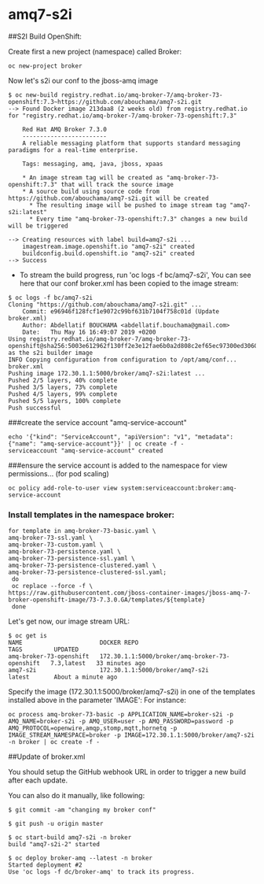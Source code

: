 # amq7-s2i

##S2I Build OpenShift:

Create first a new project (namespace) called Broker:
```
oc new-project broker
```
Now let's s2i our conf to the jboss-amq image

```
$ oc new-build registry.redhat.io/amq-broker-7/amq-broker-73-openshift:7.3~https://github.com/abouchama/amq7-s2i.git
--> Found Docker image 213daa8 (2 weeks old) from registry.redhat.io for "registry.redhat.io/amq-broker-7/amq-broker-73-openshift:7.3"

    Red Hat AMQ Broker 7.3.0 
    ------------------------ 
    A reliable messaging platform that supports standard messaging paradigms for a real-time enterprise.

    Tags: messaging, amq, java, jboss, xpaas

    * An image stream tag will be created as "amq-broker-73-openshift:7.3" that will track the source image
    * A source build using source code from https://github.com/abouchama/amq7-s2i.git will be created
      * The resulting image will be pushed to image stream tag "amq7-s2i:latest"
      * Every time "amq-broker-73-openshift:7.3" changes a new build will be triggered

--> Creating resources with label build=amq7-s2i ...
    imagestream.image.openshift.io "amq7-s2i" created
    buildconfig.build.openshift.io "amq7-s2i" created
--> Success
```

- To stream the build progress, run 'oc logs -f bc/amq7-s2i', You can see here that our conf broker.xml has been copied to the image stream:

```
$ oc logs -f bc/amq7-s2i
Cloning "https://github.com/abouchama/amq7-s2i.git" ...
	Commit:	e96946f128fcf1e9072c99bf631b7104f758c01d (Update broker.xml)
	Author:	Abdellatif BOUCHAMA <abdellatif.bouchama@gmail.com>
	Date:	Thu May 16 16:49:07 2019 +0200
Using registry.redhat.io/amq-broker-7/amq-broker-73-openshift@sha256:5003e612962f130ff2e3e12fae6b0a2d808c2ef65ec97300ed3060db72481067 as the s2i builder image
INFO Copying configuration from configuration to /opt/amq/conf...
broker.xml
Pushing image 172.30.1.1:5000/broker/amq7-s2i:latest ...
Pushed 2/5 layers, 40% complete
Pushed 3/5 layers, 73% complete
Pushed 4/5 layers, 99% complete
Pushed 5/5 layers, 100% complete
Push successful
```

###create the service account "amq-service-account"
```
echo '{"kind": "ServiceAccount", "apiVersion": "v1", "metadata": {"name": "amq-service-account"}}' | oc create -f -
serviceaccount "amq-service-account" created
```

###ensure the service account is added to the namespace for view permissions... (for pod scaling)
```
oc policy add-role-to-user view system:serviceaccount:broker:amq-service-account
```

### Install templates in the namespace broker:
```
for template in amq-broker-73-basic.yaml \
amq-broker-73-ssl.yaml \
amq-broker-73-custom.yaml \
amq-broker-73-persistence.yaml \
amq-broker-73-persistence-ssl.yaml \
amq-broker-73-persistence-clustered.yaml \
amq-broker-73-persistence-clustered-ssl.yaml;
 do
 oc replace --force -f \
https://raw.githubusercontent.com/jboss-container-images/jboss-amq-7-broker-openshift-image/73-7.3.0.GA/templates/${template}
 done
```

Let's get now, our image stream URL:

```
$ oc get is
NAME                      DOCKER REPO                                      TAGS         UPDATED
amq-broker-73-openshift   172.30.1.1:5000/broker/amq-broker-73-openshift   7.3,latest   33 minutes ago
amq7-s2i                  172.30.1.1:5000/broker/amq7-s2i                  latest       About a minute ago
```

Specify the image (172.30.1.1:5000/broker/amq7-s2i) in one of the templates installed above in the parameter 'IMAGE':
For instance:

```
oc process amq-broker-73-basic -p APPLICATION_NAME=broker-s2i -p AMQ_NAME=broker-s2i -p AMQ_USER=user -p AMQ_PASSWORD=password -p AMQ_PROTOCOL=openwire,amqp,stomp,mqtt,hornetq -p IMAGE_STREAM_NAMESPACE=broker -p IMAGE=172.30.1.1:5000/broker/amq7-s2i -n broker | oc create -f -
```

##Update of broker.xml

You should setup the GitHub webhook URL in order to trigger a new build after each update.

You can also do it manually, like following:
```
$ git commit -am "changing my broker conf"

$ git push -u origin master

$ oc start-build amq7-s2i -n broker
build "amq7-s2i-2" started

$ oc deploy broker-amq --latest -n broker
Started deployment #2
Use 'oc logs -f dc/broker-amq' to track its progress.
```
